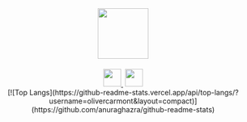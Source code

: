<div align="center">
  <img src="https://media.giphy.com/media/M9gbBd9nbDrOTu1Mqx/giphy.gif" width="100"/>
</div>

<div align="center">
  <a href="https://www.linkedin.com/in/oliver-carmont/">
    <img height="35px" src="https://cdn-icons-png.flaticon.com/512/174/174857.png" />
  </a>
   <a>
    <img height="55px" />
  </a>
  <a href="https://www.youtube.com/@olivercarmont3792">
    <img height="35px" src="https://cdn-icons-png.flaticon.com/512/1384/1384060.png" />
  </a>
</div>
<div align="center">
[![Top Langs](https://github-readme-stats.vercel.app/api/top-langs/?username=olivercarmont&layout=compact)](https://github.com/anuraghazra/github-readme-stats)
</div>
